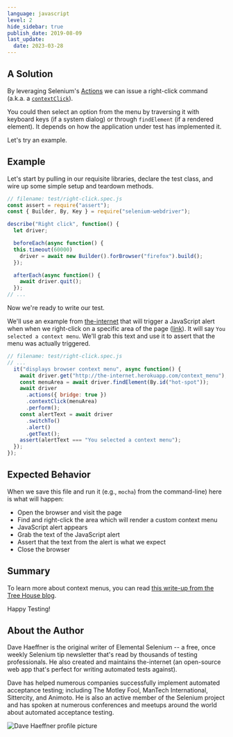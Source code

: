 ```yaml
---
language: javascript
level: 2
hide_sidebar: true
publish_date: 2019-08-09
last_update:
  date: 2023-03-28
---
```


## A Solution

By leveraging Selenium's [Actions](https://seleniumhq.github.io/selenium/docs/api/javascript/module/selenium-webdriver/lib/input_exports_Actions.html) we can issue a right-click command (a.k.a. a [`contextClick`](https://seleniumhq.github.io/selenium/docs/api/javascript/module/selenium-webdriver/lib/input_exports_Actions.html#contextClick)).

You could then select an option from the menu by traversing it with keyboard keys (if a system dialog) or through `findElement` (if a rendered element). It depends on how the application under test has implemented it.

Let's try an example.

## Example

Let's start by pulling in our requisite libraries, declare the test class, and wire up some simple setup and teardown methods.

```javascript
// filename: test/right-click.spec.js
const assert = require("assert");
const { Builder, By, Key } = require("selenium-webdriver");

describe("Right click", function() {
  let driver;

  beforeEach(async function() {
  this.timeout(60000)
    driver = await new Builder().forBrowser("firefox").build();
  });

  afterEach(async function() {
    await driver.quit();
  });
// ...
```

Now we're ready to write our test.

We'll use an example from [the-internet](https://github.com/tourdedave/the-internet) that will trigger a JavaScript alert when when we right-click on a specific area of the page ([link](http://the-internet.herokuapp.com/context_menu)). It will say `You selected a context menu`. We'll grab this text and use it to assert that the menu was actually triggered.

```javascript
// filename: test/right-click.spec.js
// ...
  it("displays browser context menu", async function() {
    await driver.get("http://the-internet.herokuapp.com/context_menu");
    const menuArea = await driver.findElement(By.id("hot-spot"));
    await driver
      .actions({ bridge: true })
      .contextClick(menuArea)
      .perform();
    const alertText = await driver
      .switchTo()
      .alert()
      .getText();
    assert(alertText === "You selected a context menu");
  });
});
```

## Expected Behavior

When we save this file and run it (e.g., `mocha`) from the command-line) here is what will happen:

+ Open the browser and visit the page
+ Find and right-click the area which will render a custom context menu
+ JavaScript alert appears
+ Grab the text of the JavaScript alert
+ Assert that the text from the alert is what we expect
+ Close the browser

## Summary

To learn more about context menus, you can read [this write-up from the Tree House blog](http://blog.teamtreehouse.com/building-html5-context-menus).

Happy Testing!

## About the Author

Dave Haeffner is the original writer of Elemental Selenium -- a free, once weekly Selenium tip newsletter that's read by thousands of testing professionals. He also created and maintains the-internet (an open-source web app that's perfect for writing automated tests against).

Dave has helped numerous companies successfully implement automated acceptance testing; including The Motley Fool, ManTech International, Sittercity, and Animoto. He is also an active member of the Selenium project and has spoken at numerous conferences and meetups around the world about automated acceptance testing.

![Dave Haeffner profile picture](/img/authors/dave-haeffner.jpeg#author-img 'a title')
